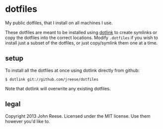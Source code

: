 dotfiles
========

My public dotfiles, that I install on all machines I use.

These dotfiles are meant to be installed using [dotlink][] to create symlinks
or copy the dotfiles into the correct locations.  Modify `.dotfiles` if you
wish to install just a subset of the dotfiles, or just copy/symlink them one
at a time.


setup
-----

To install all the dotfiles at once using dotlink directly from github:

    $ dotlink git://github.com/jreese/dotfiles

Note that dotlink will overwrite any existing dotfiles.


legal
-----

Copyright 2013 John Reese.
Licensed under the MIT license.
Use them however you'd like to.


[dotlink]: https://github.com/jreese/dotlink
